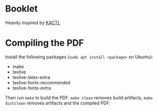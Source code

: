 # Booklet

Heavily inspired by [KACTL](https://github.com/kth-competitive-programming/kactl)

# Compiling the PDF
Install the following packages (`sudo apt install <package>` on Ubuntu):
- make
- texlive
- texlive-latex-extra
- texlive-fonts-recommended
- texlive-fonts-extra

Then run `make` to build the PDF. `make clean` removes build artifacts, `make distclean` removes artifacts and the compiled PDF.
